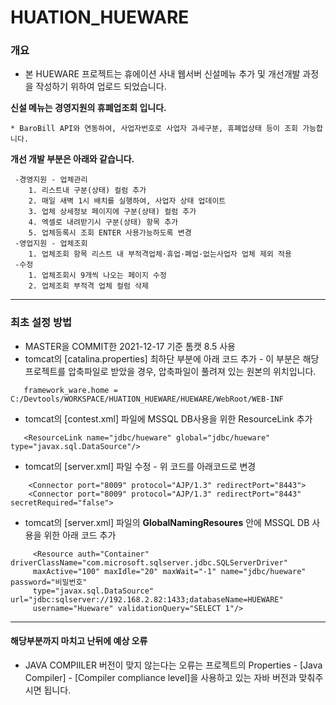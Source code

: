 # HUATION_HUEWARE
### 개요
  * 본 HUEWARE 프로젝트는 휴에이션 사내 웹서버  신설메뉴 추가 및 개선개발 과정을 작성하기 위하여 업로드 되었습니다.


**신설 메뉴는 경영지원의 **휴폐업조회** 입니다.**


    * BaroBill API와 연동하여, 사업자번호로 사업자 과세구분, 휴폐업상태 등이 조회 가능합니다.  

**개선 개발 부분은 아래와 같습니다.**

     -경영지원 - 업체관리     
        1. 리스트내 구분(상태) 컬럼 추가
        2. 매일 새벽 1시 배치를 실행하여, 사업자 상태 업데이트
        3. 업체 상세정보 페이지에 구분(상태) 컬럼 추가
        4. 엑셀로 내려받기시 구분(상태) 항목 추가
        5. 업체등록시 조회 ENTER 사용가능하도록 변경
     -영업지원 - 업체조회
        1. 업체조회 항목 리스트 내 부적격업체·휴업·폐업·없는사업자 업체 제외 적용
     -수정
        1. 업체조회시 9개씩 나오는 페이지 수정
        2. 업체조회 부적격 업체 컬럼 삭제
        
 ***
### 최초 설정 방법
  * MASTER을 COMMIT한 2021-12-17 기준 톰캣 8.5 사용
  * tomcat의 [catalina.properties] 최하단 부분에 아래 코드 추가 - 이 부분은 해당 프로젝트를 압축파일로 받았을 경우, 압축파일이 풀려져 있는 원본의 위치입니다.
```  
   framework_ware.home = C:/Devtools/WORKSPACE/HUATION_HUEWARE/HUEWARE/WebRoot/WEB-INF
```   
  * tomcat의 [contest.xml] 파일에 MSSQL DB사용을 위한 ResourceLink 추가
```
   <ResourceLink name="jdbc/hueware" global="jdbc/hueware" type="javax.sql.DataSource"/>
```    
  * tomcat의 [server.xml] 파일 수정 - 위 코드를 아래코드로 변경
```
    <Connector port="8009" protocol="AJP/1.3" redirectPort="8443">
    <Connector port="8009" protocol="AJP/1.3" redirectPort="8443" secretRequired="false">
```
  * tomcat의 [server.xml] 파일의 **GlobalNamingResoures** 안에 MSSQL DB 사용을 위한 아래 코드 추가
```
     <Resource auth="Container" driverClassName="com.microsoft.sqlserver.jdbc.SQLServerDriver" 
     maxActive="100" maxIdle="20" maxWait="-1" name="jdbc/hueware" password="비밀번호" 
     type="javax.sql.DataSource" url="jdbc:sqlserver://192.168.2.82:1433;databaseName=HUEWARE"
     username="Hueware" validationQuery="SELECT 1"/>
```
***
 #### 해당부분까지 마치고 난뒤에 예상 오류 
  *  JAVA COMPIILER 버전이 맞지 않는다는 오류는 프로젝트의 Properties - [Java Compiler] - [Compiler compliance level]을 사용하고 있는 자바 버전과 맞춰주시면 됩니다.
 
